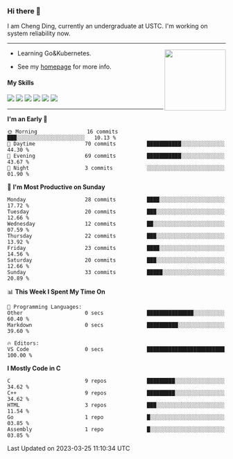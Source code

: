 ### Hi there 👋

I am Cheng Ding, currently an undergraduate at USTC.
I'm working on system reliability now.

---

<img align="right" height="141" src="https://github-readme-stats.vercel.app/api?username=IrisesD&theme=tokyonight&show_icons=true&count_private=true">

-  Learning Go&Kubernetes.

-  See my [homepage](https://irisesd.github.io) for more info.

#### My Skills

![](https://img.shields.io/badge/C++-65318e?logo=cplusplus&logoColor=fff)
![](https://img.shields.io/badge/Python-3e74a2?logo=python&logoColor=fff)
![](https://img.shields.io/badge/C-5654a2?logo=c&logoColor=fff)
![](https://img.shields.io/badge/Go-00aaff?logo=go&logoColor=fff)
![](https://img.shields.io/badge/Docker-0088ff?logo=docker&logoColor=fff)
![](https://img.shields.io/badge/Kubernetes-0066FF?logo=kubernetes&logoColor=fff)

---
<!--START_SECTION:waka-->
**I'm an Early 🐤** 

```text
🌞 Morning                16 commits          ███░░░░░░░░░░░░░░░░░░░░░░   10.13 % 
🌆 Daytime                70 commits          ███████████░░░░░░░░░░░░░░   44.30 % 
🌃 Evening                69 commits          ███████████░░░░░░░░░░░░░░   43.67 % 
🌙 Night                  3 commits           ░░░░░░░░░░░░░░░░░░░░░░░░░   01.90 % 
```
📅 **I'm Most Productive on Sunday** 

```text
Monday                   28 commits          ████░░░░░░░░░░░░░░░░░░░░░   17.72 % 
Tuesday                  20 commits          ███░░░░░░░░░░░░░░░░░░░░░░   12.66 % 
Wednesday                12 commits          ██░░░░░░░░░░░░░░░░░░░░░░░   07.59 % 
Thursday                 22 commits          ███░░░░░░░░░░░░░░░░░░░░░░   13.92 % 
Friday                   23 commits          ████░░░░░░░░░░░░░░░░░░░░░   14.56 % 
Saturday                 20 commits          ███░░░░░░░░░░░░░░░░░░░░░░   12.66 % 
Sunday                   33 commits          █████░░░░░░░░░░░░░░░░░░░░   20.89 % 
```


📊 **This Week I Spent My Time On** 

```text
💬 Programming Languages: 
Other                    0 secs              ███████████████░░░░░░░░░░   60.40 % 
Markdown                 0 secs              ██████████░░░░░░░░░░░░░░░   39.60 % 

🔥 Editors: 
VS Code                  0 secs              █████████████████████████   100.00 % 
```

**I Mostly Code in C** 

```text
C                        9 repos             █████████░░░░░░░░░░░░░░░░   34.62 % 
C++                      9 repos             █████████░░░░░░░░░░░░░░░░   34.62 % 
HTML                     3 repos             ███░░░░░░░░░░░░░░░░░░░░░░   11.54 % 
Go                       1 repo              █░░░░░░░░░░░░░░░░░░░░░░░░   03.85 % 
Assembly                 1 repo              █░░░░░░░░░░░░░░░░░░░░░░░░   03.85 % 
```




 Last Updated on 2023-03-25 11:10:34 UTC
<!--END_SECTION:waka-->
